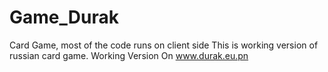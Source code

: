 # Game_Durak
Card Game, most of the code runs on client side
This is working version of russian card game.
Working Version On www.durak.eu.pn
